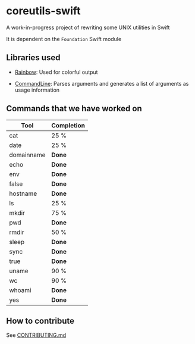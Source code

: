 # coreutils-swift
A work-in-progress project of rewriting some UNIX utilities in Swift

It is dependent on the `Foundation` Swift module


## Libraries used

* [Rainbow](https://github.com/onevcat/Rainbow): Used for colorful output

* [CommandLine](https://github.com/jatoben/CommandLine): Parses arguments and generates a list of arguments as usage information

## Commands that we have worked on
| Tool          | Completion    |
| ------------- | ------------- |
| cat           | 25 %          |
| date          | 25 %          |
| domainname    | **Done**      |
| echo          | **Done**      |
| env           | **Done**      |
| false         | **Done**      |
| hostname      | **Done**      |
| ls            | 25 %          |
| mkdir         | 75 %          |
| pwd           | **Done**      |
| rmdir         | 50 %          |
| sleep         | **Done**      |
| sync          | **Done**      |
| true          | **Done**      |
| uname         | 90 %          |
| wc            | 90 %          |
| whoami        | **Done**      |
| yes           | **Done**      |

## How to contribute

See [CONTRIBUTING.md](CONTRIBUTING.md)
